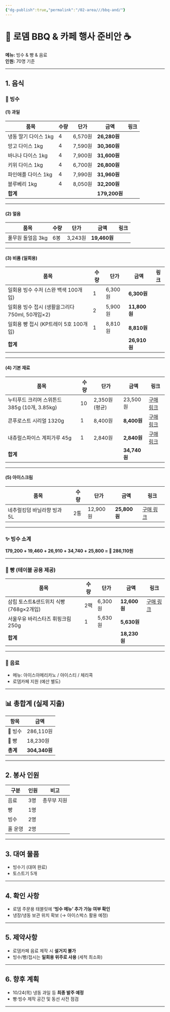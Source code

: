 ```yaml
---
{"dg-publish":true,"permalink":"/02-area///bbq-and/"}
---
```


# 🍖 로뎀 BBQ & 카페 행사 준비안 ☕️  
**메뉴:** 빙수 & 빵 & 음료  
**인원:** 70명 기준  

---

## 1. 음식  

### 🍧 빙수  

#### (1) 과일  
| 품목 | 수량 | 단가 | 금액 | 링크 |
|------|------|------|------|------|
| 냉동 딸기 다이스 1kg | 4 | 6,570원 | **26,280원** |  |
| 망고 다이스 1kg | 4 | 7,590원 | **30,360원** |  |
| 바나나 다이스 1kg | 4 | 7,900원 | **31,600원** |  |
| 키위 다이스 1kg | 4 | 6,700원 | **26,800원** |  |
| 파인애플 다이스 1kg | 4 | 7,990원 | **31,960원** |  |
| 블루베리 1kg | 4 | 8,050원 | **32,200원** |  |
| **합계** |  |  | **179,200원** |  |

---

#### (2) 얼음  
| 품목 | 수량 | 단가 | 금액 | 링크 |
|------|------|------|------|------|
| 풀무원 돌얼음 3kg | 6봉 | 3,243원 | **19,460원** |  |

---

#### (3) 비품 (일회용)  
| 품목 | 수량 | 단가 | 금액 | 링크 |
|------|------|------|------|------|
| 일회용 빙수 수저 (스완 백색 100개입) | 1 | 6,300원 | **6,300원** |  |
| 일회용 빙수 접시 (생활을그리다 750ml, 50개입×2) | 2 | 5,900원 | **11,800원** |  |
| 일회용 빵 접시 (KP트레이 5호 100개입) | 1 | 8,810원 | **8,810원** |  |
| **합계** |  |  | **26,910원** |  |

---

#### (4) 기본 재료  
| 품목                               | 수량  | 단가         | 금액          | 링크                                                      |
| -------------------------------- | --- | ---------- | ----------- | ------------------------------------------------------- |
| 누티푸드 크리머 스위튼드 385g (10개, 3.85kg) | 10  | 2,350원(평균) | 23,500원 | [구매 링크](https://link.coupang.com/a/cXxJkf)              |
| 콘푸로스트 시리얼 1320g                  | 1   | 8,400원     | **8,400원**  | [구매 링크](https://www.coupang.com/vp/products/6590520242) |
| 내츄럴스파이스 계피가루 45g                 | 1   | 2,840원     | **2,840원**  | [구매 링크](https://www.coupang.com/vp/products/8167968874) |
| **합계**                           |     |            | **34,740원** |                                                         |

---

#### (5) 아이스크림  
| 품목 | 수량 | 단가 | 금액 | 링크 |
|------|------|------|------|------|
| 네추럴킹덤 바닐라향 빙과 5L | 2통 | 12,900원 | **25,800원** | [구매 링크](https://www.coupang.com/vp/products/7787527837) |

---

### ✨ 빙수 소계  
**179,200 + 19,460 + 26,910 + 34,740 + 25,800 = 🧾 286,110원**

---

### 🥖 빵 (테이블 공용 제공)
| 품목 | 수량 | 단가 | 금액 | 링크 |
|------|------|------|------|------|
| 삼립 토스트&샌드위치 식빵 (768g×2개입) | 2팩 | 6,300원 | **12,600원** | [구매 링크](https://www.coupang.com/vp/products/8653047613) |
| 서울우유 바리스타즈 휘핑크림 250g | 1 | 5,630원 | **5,630원** |  |
| **합계** |  |  | **18,230원** |  |

---

### 🥤 음료
- 메뉴: 아이스아메리카노 / 아이스티 / 체리콕  
- 로뎀카페 지원 (예산 별도)  

---

## 📊 총합계 (실제 지출)
| 항목 | 금액 |
|------|------|
| 🍧 빙수 | 286,110원 |
| 🥖 빵 | 18,230원 |
| **총계** | **304,340원** |

---

## 2. 봉사 인원  
| 구분 | 인원 | 비고 |
|------|------|------|
| 음료 | 3명 | 총무부 지원 |
| 빵 | 1명 |  |
| 빙수 | 2명 |  |
| 홀 운영 | 2명 |  |

---

## 3. 대여 물품
- 빙수기 (대여 완료)  
- 토스트기 5개  

---

## 4. 확인 사항
- 로뎀 주문용 태블릿에 **‘빙수 메뉴’ 추가 가능 여부 확인**  
- 냉장/냉동 보관 위치 확보 (→ 아이스박스 활용 예정)

---

## 5. 제약사항
- 로뎀카페 음료 제작 시 **설거지 불가**  
- 빙수/빵/접시는 **일회용 위주로 사용** (세척 최소화)

---

## 6. 향후 계획
- 10/24(목) 냉동 과일 등 **최종 발주 예정**  
- 빵·빙수 제작 공간 및 동선 사전 점검  

---

